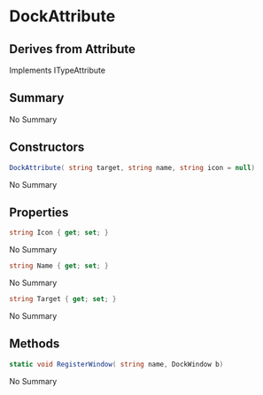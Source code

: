 # DockAttribute

## Derives from Attribute
Implements ITypeAttribute

## Summary

No Summary
## Constructors

```c#
DockAttribute( string target, string name, string icon = null) 
```
No Summary
## Properties

```c#
string Icon { get; set; } 
```
No Summary
```c#
string Name { get; set; } 
```
No Summary
```c#
string Target { get; set; } 
```
No Summary
## Methods

```c#
static void RegisterWindow( string name, DockWindow b) 
```
No Summary
